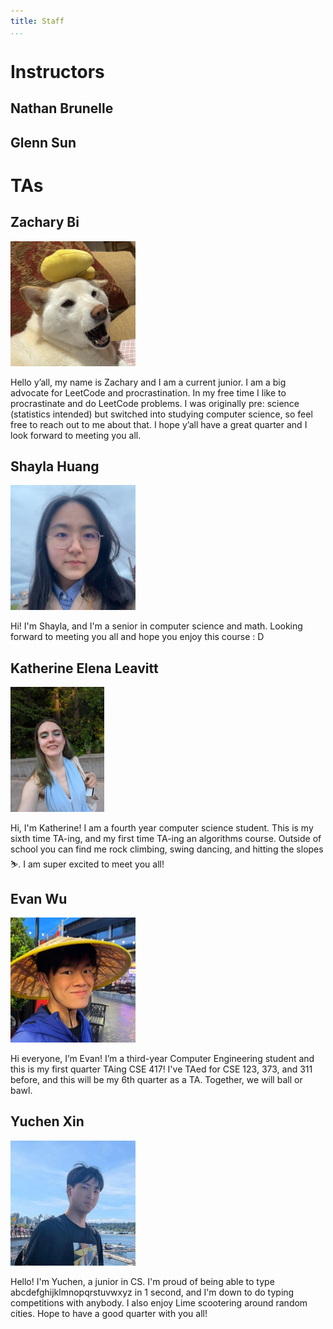 ```yaml
---
title: Staff
...
```


# Instructors

## Nathan Brunelle

## Glenn Sun

# TAs

## Zachary Bi

<img src="files/photos/staff/zach.jpg" alt="Zachary Bi" height="200"/>

Hello y’all, my name is Zachary and I am a current junior. I am a big advocate for LeetCode and procrastination. In my free time I like to procrastinate and do LeetCode problems. I was originally pre: science (statistics intended) but switched into studying computer science, so feel free to reach out to me about that. I hope y’all have a great quarter and I look forward to meeting you all.

## Shayla Huang

<img src="files/photos/staff/shayla.jpg" alt="Shayla Huang" height="200"/>

Hi! I'm Shayla, and I'm a senior in computer science and math. Looking forward to meeting you all and hope you enjoy this course : D

## Katherine Elena Leavitt

<img src="files/photos/staff/katherine.jpg" alt="Katherine Elena Leavitt" height="200"/>

Hi, I'm Katherine! I am a fourth year computer science student. This is my sixth time TA-ing, and my first time TA-ing an algorithms course. Outside of school you can find me rock climbing, swing dancing, and hitting the slopes⛷️. I am super excited to meet you all!

## Evan Wu

<img src="files/photos/staff/evan.jpg" alt="Evan Wu" height="200"/>

Hi everyone, I’m Evan! I’m a third-year Computer Engineering student and this is my first quarter TAing CSE 417! I've TAed for CSE 123, 373, and 311 before, and this will be my 6th quarter as a TA. Together, we will ball or bawl.

## Yuchen Xin

<img src="files/photos/staff/yuchen.jpg" alt="Yuchen Xin" height="200"/>

Hello! I'm Yuchen, a junior in CS. I'm proud of being able to type abcdefghijklmnopqrstuvwxyz in 1 second, and I'm down to do typing competitions with anybody. I also enjoy Lime scootering around random cities. Hope to have a good quarter with you all!
